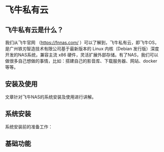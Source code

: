# 飞牛私有云

## 飞牛私有云是什么？
我们从飞牛官网 （https://fnnas.com/ ）可以了解到，飞牛私有云，即飞牛OS，是广州铁刃智造技术有限公司基于最新版本的 Linux 内核（Debian 发行版）深度开发的NAS系统，兼容主流 x86 硬件，灵活扩展外部存储。有了NAS，我们可以做很多自己想做的事情，比如：搭建自己的影音库、下载服务器、网站、docker等等。

## 安装及使用

文章针对飞牛NAS的系统安装及使用进行讲解。

## 系统安装
系统安装前的准备工作：




##  基础功能
